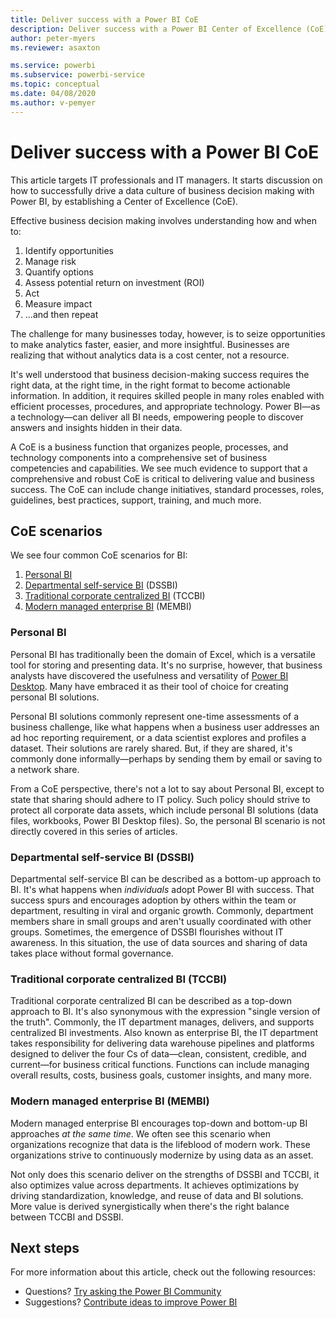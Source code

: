 ```yaml
---
title: Deliver success with a Power BI CoE
description: Deliver success with a Power BI Center of Excellence (CoE).
author: peter-myers
ms.reviewer: asaxton

ms.service: powerbi
ms.subservice: powerbi-service
ms.topic: conceptual
ms.date: 04/08/2020
ms.author: v-pemyer
---
```

# Deliver success with a Power BI CoE

This article targets IT professionals and IT managers. It starts discussion on how to successfully drive a data culture of business decision making with Power BI, by establishing a Center of Excellence (CoE).

Effective business decision making involves understanding how and when to:

1. Identify opportunities
1. Manage risk
1. Quantify options
1. Assess potential return on investment (ROI)
1. Act
1. Measure impact
1. ...and then repeat

The challenge for many businesses today, however, is to seize opportunities to make analytics faster, easier, and more insightful. Businesses are realizing that without analytics data is a cost center, not a resource.

It's well understood that business decision-making success requires the right data, at the right time, in the right format to become actionable information. In addition, it requires skilled people in many roles enabled with efficient processes, procedures, and appropriate technology. Power BI—as a technology—can deliver all BI needs, empowering people to discover answers and insights hidden in their data.

A CoE is a business function that organizes people, processes, and technology components into a comprehensive set of business competencies and capabilities. We see much evidence to support that a comprehensive and robust CoE is critical to delivering value and business success. The CoE can include change initiatives, standard processes, roles, guidelines, best practices, support, training, and much more.

## CoE scenarios

We see four common CoE scenarios for BI:

1. [Personal BI](#personal-bi)
1. [Departmental self-service BI](#departmental-self-service-bi-dssbi) (DSSBI)
1. [Traditional corporate centralized BI](#traditional-corporate-centralized-bi-tccbi) (TCCBI)
1. [Modern managed enterprise BI](#modern-managed-enterprise-bi-membi) (MEMBI)

### Personal BI

Personal BI has traditionally been the domain of Excel, which is a versatile tool for storing and presenting data. It's no surprise, however, that business analysts have discovered the usefulness and versatility of [Power BI Desktop](../desktop-what-is-desktop.md). Many have embraced it as their tool of choice for creating personal BI solutions.

Personal BI solutions commonly represent one-time assessments of a business challenge, like what happens when a business user addresses an ad hoc reporting requirement, or a data scientist explores and profiles a dataset. Their solutions are rarely shared. But, if they are shared, it's commonly done informally—perhaps by sending them by email or saving to a network share.

From a CoE perspective, there's not a lot to say about Personal BI, except to state that sharing should adhere to IT policy. Such policy should strive to protect all corporate data assets, which include personal BI solutions (data files, workbooks, Power BI Desktop files). So, the personal BI scenario is not directly covered in this series of articles.

### Departmental self-service BI (DSSBI)

Departmental self-service BI can be described as a bottom-up approach to BI. It's what happens when _individuals_ adopt Power BI with success. That success spurs and encourages adoption by others within the team or department, resulting in viral and organic growth. Commonly, department members share in small groups and aren't usually coordinated with other groups. Sometimes, the emergence of DSSBI flourishes without IT awareness. In this situation, the use of data sources and sharing of data takes place without formal governance.

### Traditional corporate centralized BI (TCCBI)

Traditional corporate centralized BI can be described as a top-down approach to BI. It's also synonymous with the expression "single version of the truth". Commonly, the IT department manages, delivers, and supports centralized BI investments. Also known as enterprise BI, the IT department takes responsibility for delivering data warehouse pipelines and platforms designed to deliver the four Cs of data—clean, consistent, credible, and current—for business critical functions. Functions can include managing overall results, costs, business goals, customer insights, and many more.

### Modern managed enterprise BI (MEMBI)

Modern managed enterprise BI encourages top-down and bottom-up BI approaches _at the same time_. We often see this scenario when organizations recognize that data is the lifeblood of modern work. These organizations strive to continuously modernize by using data as an asset.

Not only does this scenario deliver on the strengths of DSSBI and TCCBI, it also optimizes value across departments. It achieves optimizations by driving standardization, knowledge, and reuse of data and BI solutions. More value is derived synergistically when there's the right balance between TCCBI and DSSBI.

## Next steps

For more information about this article, check out the following resources:

- Questions? [Try asking the Power BI Community](https://community.powerbi.com/)
- Suggestions? [Contribute ideas to improve Power BI](https://ideas.powerbi.com/)
